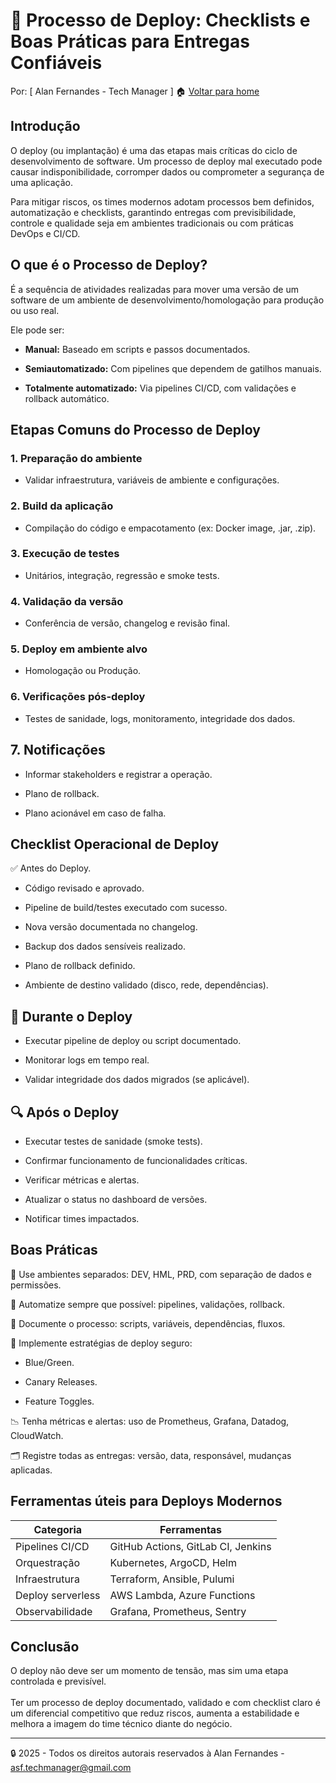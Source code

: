 # 🚀 Processo de Deploy: Checklists e Boas Práticas para Entregas Confiáveis
Por: [ Alan Fernandes - Tech Manager ] :house: [Voltar para home](https://github.com/af-tech-manager/portfolio/blob/main/README.md)

## Introdução
O deploy (ou implantação) é uma das etapas mais críticas do ciclo de desenvolvimento de software. Um processo de deploy mal executado pode causar indisponibilidade, corromper dados ou comprometer a segurança de uma aplicação.

Para mitigar riscos, os times modernos adotam processos bem definidos, automatização e checklists, garantindo entregas com previsibilidade, controle e qualidade seja em ambientes tradicionais ou com práticas DevOps e CI/CD.

## O que é o Processo de Deploy?
É a sequência de atividades realizadas para mover uma versão de um software de um ambiente de desenvolvimento/homologação para produção ou uso real.

Ele pode ser:

- **Manual:** Baseado em scripts e passos documentados.

- **Semiautomatizado:** Com pipelines que dependem de gatilhos manuais.

- **Totalmente automatizado:** Via pipelines CI/CD, com validações e rollback automático.

## Etapas Comuns do Processo de Deploy
### 1. Preparação do ambiente

- Validar infraestrutura, variáveis de ambiente e configurações.

### 2. Build da aplicação

- Compilação do código e empacotamento (ex: Docker image, .jar, .zip).

### 3. Execução de testes

- Unitários, integração, regressão e smoke tests.

### 4. Validação da versão

- Conferência de versão, changelog e revisão final.

### 5. Deploy em ambiente alvo

- Homologação ou Produção.

### 6. Verificações pós-deploy

- Testes de sanidade, logs, monitoramento, integridade dos dados.

## 7. Notificações

- Informar stakeholders e registrar a operação.

- Plano de rollback.

- Plano acionável em caso de falha.

## Checklist Operacional de Deploy

✅ Antes do Deploy.

- Código revisado e aprovado.

- Pipeline de build/testes executado com sucesso.

- Nova versão documentada no changelog.

- Backup dos dados sensíveis realizado.

- Plano de rollback definido.

- Ambiente de destino validado (disco, rede, dependências).

## 🚀 Durante o Deploy
- Executar pipeline de deploy ou script documentado.

- Monitorar logs em tempo real.

- Validar integridade dos dados migrados (se aplicável).

## 🔍 Após o Deploy
- Executar testes de sanidade (smoke tests).

- Confirmar funcionamento de funcionalidades críticas.

-  Verificar métricas e alertas.

 - Atualizar o status no dashboard de versões.

 - Notificar times impactados.

## Boas Práticas

🧪 Use ambientes separados: DEV, HML, PRD, com separação de dados e permissões.

🧰 Automatize sempre que possível: pipelines, validações, rollback.

🧾 Documente o processo: scripts, variáveis, dependências, fluxos.

🔄 Implemente estratégias de deploy seguro:

- Blue/Green.

- Canary Releases.

- Feature Toggles.

📉 Tenha métricas e alertas: uso de Prometheus, Grafana, Datadog, CloudWatch.

🗂️ Registre todas as entregas: versão, data, responsável, mudanças aplicadas.


## Ferramentas úteis para Deploys Modernos
| Categoria         | Ferramentas                        |
| ----------------- | ---------------------------------- |
| Pipelines CI/CD   | GitHub Actions, GitLab CI, Jenkins |
| Orquestração      | Kubernetes, ArgoCD, Helm           |
| Infraestrutura    | Terraform, Ansible, Pulumi         |
| Deploy serverless | AWS Lambda, Azure Functions        |
| Observabilidade   | Grafana, Prometheus, Sentry        |

## Conclusão
O deploy não deve ser um momento de tensão, mas sim uma etapa controlada e previsível.\
\
Ter um processo de deploy documentado, validado e com checklist claro é um diferencial competitivo que reduz riscos, aumenta a estabilidade e melhora a imagem do time técnico diante do negócio.

---
:lock: 2025 - Todos os direitos autorais reservados à Alan Fernandes - asf.techmanager@gmail.com
